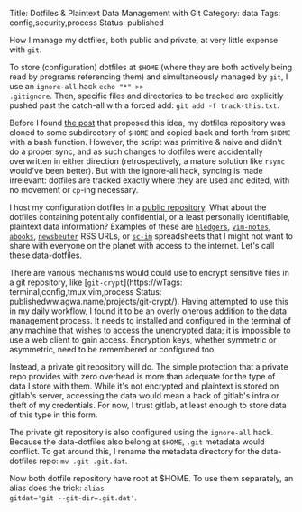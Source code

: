 Title: Dotfiles & Plaintext Data Management with Git
Category: data
Tags: config,security,process
Status: published

How I manage my dotfiles, both public and private, at very little expense with `git`. 

To store (configuration) dotfiles at `$HOME` (where they are both actively being read by programs referencing them) and simultaneously managed by `git`, I use an `ignore-all` hack <code class="bash inline">echo "*" >> .gitignore</code>. Then, specific files and directories to be tracked are explicitly pushed past the catch-all with a forced add: <code class="bash inline">git add -f track-this.txt</code>.

Before I found [the post](https://drewdevault.com/2019/12/30/dotfiles.html) that proposed this idea, my dotfiles repository was cloned to some subdirectory of `$HOME` and copied back and forth from `$HOME` with a bash function. However, the script was primitive & naive and didn't do a proper sync, and as such changes to dotfiles were accidentally overwritten in either direction (retrospectively, a mature solution like `rsync` would've been better). But with the ignore-all hack, syncing is made irrelevant: dotfiles are tracked exactly where they are used and edited, with no movement or `cp`-ing necessary.

I host my configuration dotfiles in a [public repository](https://gitlab.com/rwev/evix). What about the dotfiles containing potentially confidential, or a least personally identifiable, plaintext data information? Examples of these are [`hledgers`](https://hledger.org), [`vim-notes`](https://github.com/xolox/vim-notes), [`abooks`](http://abook.sourceforge.net/), [`newsbeuter`](https://newsbeuter.org/) RSS URLs, or [`sc-im`](https://github.com/andmarti1424/sc-im) spreadsheets that I might not want to share with everyone on the planet with access to the internet. Let's call these data-dotfiles.

There are various mechanisms would could use to encrypt sensitive files in a git repository, like [`git-crypt`](https://wTags: terminal,config,tmux,vim,process
Status: publishedww.agwa.name/projects/git-crypt/). Having attempted to use this in my daily workflow, I found it to be an overly onerous addition to the data management process. It needs to installed and configured in the terminal of any machine that wishes to access the unencrypted data; it is impossible to use a web client to gain access. Encryption keys, whether symmetric or asymmetric, need to be remembered or configured too. 

Instead, a private git repository will do. The simple protection that a private repo provides with zero overhead is more than adequate for the type of data I store with them. While it's not encrypted and plaintext is stored on gitlab's server, accessing the data would mean a hack of gitlab's infra or theft of my  credentials. For now, I trust gitlab, at least enough to store data of this type in this form.

The private git repository is also configured using the `ignore-all` hack. Because the data-dotfiles also belong at `$HOME`, `.git` metadata would conflict. To get around this, I rename the metadata directory for the data-dotfiles repo: <code class="bash inline">mv .git .git.dat</code>.

Now both dotfile repository have root at $HOME. To use them separately, an alias does the trick: <code class="bash inline">alias gitdat='git --git-dir=.git.dat'</code>. 
    
<script>
    highlightInlineCode();  
</script>

      
  




 
